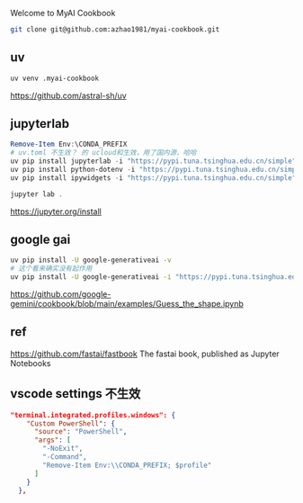 
Welcome to MyAI Cookbook


```bash
git clone git@github.com:azhao1981/myai-cookbook.git
```
## uv
```bash
uv venv .myai-cookbook
```
https://github.com/astral-sh/uv

## jupyterlab

```powershell
Remove-Item Env:\CONDA_PREFIX
# uv.toml 不生效？ 的 ucloud和生效，用了国内源，哈哈
uv pip install jupyterlab -i "https://pypi.tuna.tsinghua.edu.cn/simple"
uv pip install python-dotenv -i "https://pypi.tuna.tsinghua.edu.cn/simple"
uv pip install ipywidgets -i "https://pypi.tuna.tsinghua.edu.cn/simple"

jupyter lab .
```

https://jupyter.org/install

## google gai

```bash
uv pip install -U google-generativeai -v
# 这个看来确实没有起作用
uv pip install -U google-generativeai -i "https://pypi.tuna.tsinghua.edu.cn/simple"
```

https://github.com/google-gemini/cookbook/blob/main/examples/Guess_the_shape.ipynb
## ref

https://github.com/fastai/fastbook
The fastai book, published as Jupyter Notebooks

## vscode settings 不生效

```json
"terminal.integrated.profiles.windows": {
    "Custom PowerShell": {
      "source": "PowerShell",
      "args": [
        "-NoExit",
        "-Command",
        "Remove-Item Env:\\CONDA_PREFIX; $profile"
      ]
    }
  },
```